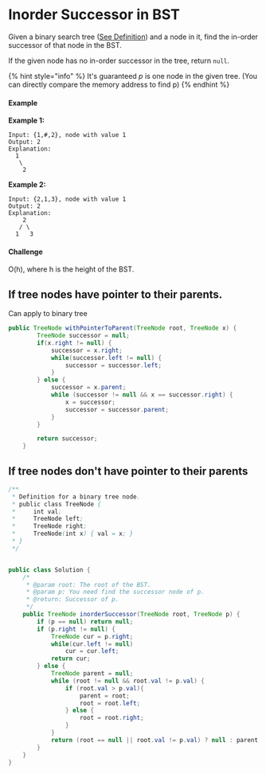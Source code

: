 # Inorder Successor in BST

Given a binary search tree ([See Definition](http://www.lintcode.com/problem/validate-binary-search-tree/)) and a node in it, find the in-order successor of that node in the BST.

If the given node has no in-order successor in the tree, return `null`.

{% hint style="info" %}
&#x20;It's guaranteed _p_ is one node in the given tree. (You can directly compare the memory address to find p)
{% endhint %}

#### Example

**Example 1:**

```
Input: {1,#,2}, node with value 1
Output: 2
Explanation:
  1
   \
    2
```

**Example 2:**

```
Input: {2,1,3}, node with value 1
Output: 2
Explanation: 
    2
   / \
  1   3
```

#### Challenge

O(h), where h is the height of the BST.

## If tree nodes have pointer to their parents.&#x20;

Can apply to binary tree

```java
public TreeNode withPointerToParent(TreeNode root, TreeNode x) {
		TreeNode successor = null;
		if(x.right != null) {
			successor = x.right;
			while(successor.left != null) {
				successor = successor.left;
			}			
		} else {
			successor = x.parent;
			while (successor != null && x == successor.right) {
				x = successor;
				successor = successor.parent;
			}
		}

		return successor;		
	}
```

## If tree nodes don't have pointer to their parents

```java
/**
 * Definition for a binary tree node.
 * public class TreeNode {
 *     int val;
 *     TreeNode left;
 *     TreeNode right;
 *     TreeNode(int x) { val = x; }
 * }
 */


public class Solution {
    /*
     * @param root: The root of the BST.
     * @param p: You need find the successor node of p.
     * @return: Successor of p.
     */
    public TreeNode inorderSuccessor(TreeNode root, TreeNode p) {
        if (p == null) return null;
        if (p.right != null) {
            TreeNode cur = p.right;
            while(cur.left != null)
                cur = cur.left;
            return cur;
        } else {
            TreeNode parent = null;
            while (root != null && root.val != p.val) {
                if (root.val > p.val){
                    parent = root;
                    root = root.left;
                } else {
                    root = root.right;
                }
            }
            return (root == null || root.val != p.val) ? null : parent;
        }
    }
}
```

